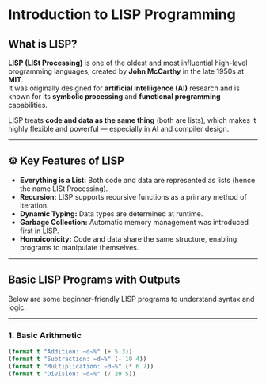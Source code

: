 #  Introduction to LISP Programming

##  What is LISP?

**LISP (LISt Processing)** is one of the oldest and most influential high-level programming languages, created by **John McCarthy** in the late 1950s at **MIT**.  
It was originally designed for **artificial intelligence (AI)** research and is known for its **symbolic processing** and **functional programming** capabilities.

LISP treats **code and data as the same thing** (both are lists), which makes it highly flexible and powerful — especially in AI and compiler design.

---

## ⚙️ Key Features of LISP

-  **Everything is a List:** Both code and data are represented as lists (hence the name LISt Processing).
-  **Recursion:** LISP supports recursive functions as a primary method of iteration.
-  **Dynamic Typing:** Data types are determined at runtime.
-  **Garbage Collection:** Automatic memory management was introduced first in LISP.
-  **Homoiconicity:** Code and data share the same structure, enabling programs to manipulate themselves.

---

##  Basic LISP Programs with Outputs

Below are some beginner-friendly LISP programs to understand syntax and logic.

---

###  1. Basic Arithmetic

```lisp
(format t "Addition: ~d~%" (+ 5 3))
(format t "Subtraction: ~d~%" (- 10 4))
(format t "Multiplication: ~d~%" (* 6 7))
(format t "Division: ~d~%" (/ 20 5))

 ```
 
